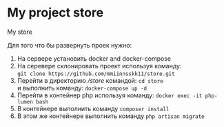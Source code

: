 # My project store
My store

Для того что бы развернуть проек нужно:

1. На сервере установить docker and docker-compose
2. На серевере склонировать проект  используя команду: <br> `git clone https://github.com/mmiinnsskk11/store.git`
3. Перейти в директорию */store* командой:  `cd store`<br> и выполнить команду: `docker-compose up -d`
4. Перейти в контейнер php используя команду:  `docker exec -it php-lumen bash`
5. В контейнере выполнить команду `composer install`
6. В этом же контейнере выполнить команду `php artisan migrate`
